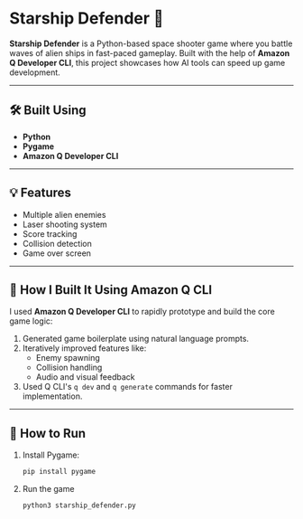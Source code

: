 # Starship Defender 🚀

**Starship Defender** is a Python-based space shooter game where you battle waves of alien ships in fast-paced gameplay. Built with the help of **Amazon Q Developer CLI**, this project showcases how AI tools can speed up game development.

---

## 🛠️ Built Using

- **Python**
- **Pygame**
- **Amazon Q Developer CLI**

---

## 💡 Features

- Multiple alien enemies
- Laser shooting system
- Score tracking
- Collision detection
- Game over screen

---

## 🚀 How I Built It Using Amazon Q CLI

I used **Amazon Q Developer CLI** to rapidly prototype and build the core game logic:

1. Generated game boilerplate using natural language prompts.
2. Iteratively improved features like:
   - Enemy spawning
   - Collision handling
   - Audio and visual feedback
3. Used Q CLI's `q dev` and `q generate` commands for faster implementation.

---

## 🧪 How to Run

1. Install Pygame:
   ```bash
   pip install pygame
2. Run the game
   ```bash
   python3 starship_defender.py

